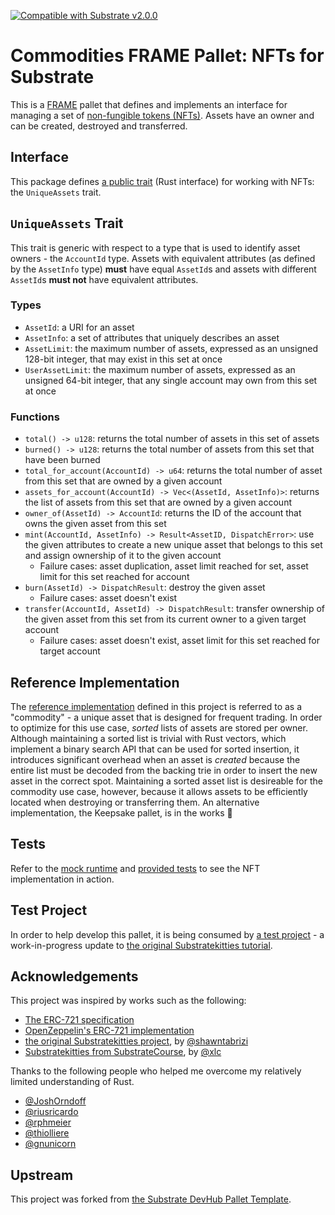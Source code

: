 [![Compatible with Substrate v2.0.0](https://img.shields.io/badge/Substrate-v2.0.0-E6007A)](https://github.com/paritytech/substrate/releases/tag/v2.0.0)

# Commodities FRAME Pallet: NFTs for Substrate

This is a [FRAME](https://substrate.dev/docs/en/knowledgebase/runtime/frame) pallet that defines and implements an
interface for managing a set of [non-fungible tokens (NFTs)](https://en.wikipedia.org/wiki/Non-fungible_token). Assets
have an owner and can be created, destroyed and transferred.

## Interface

This package defines [a public trait](src/nft.rs) (Rust interface) for working with NFTs: the `UniqueAssets` trait.

## `UniqueAssets` Trait

This trait is generic with respect to a type that is used to identify asset owners - the `AccountId` type. Assets with
equivalent attributes (as defined by the `AssetInfo` type) **must** have equal `AssetId`s and assets with different
`AssetId`s **must not** have equivalent attributes.

### Types

- `AssetId`: a URI for an asset
- `AssetInfo`: a set of attributes that uniquely describes an asset
- `AssetLimit`: the maximum number of assets, expressed as an unsigned 128-bit integer, that may exist in this set at
  once
- `UserAssetLimit`: the maximum number of assets, expressed as an unsigned 64-bit integer, that any single account may
  own from this set at once

### Functions

- `total() -> u128`: returns the total number of assets in this set of assets
- `burned() -> u128`: returns the total number of assets from this set that have been burned
- `total_for_account(AccountId) -> u64`: returns the total number of asset from this set that are owned by a given
  account
- `assets_for_account(AccountId) -> Vec<(AssetId, AssetInfo)>`: returns the list of assets from this set that are owned
  by a given account
- `owner_of(AssetId) -> AccountId`: returns the ID of the account that owns the given asset from this set
- `mint(AccountId, AssetInfo) -> Result<AssetID, DispatchError>`: use the given attributes to create a new unique asset
  that belongs to this set and assign ownership of it to the given account
  - Failure cases: asset duplication, asset limit reached for set, asset limit for this set reached for account
- `burn(AssetId) -> DispatchResult`: destroy the given asset
  - Failure cases: asset doesn't exist
- `transfer(AccountId, AssetId) -> DispatchResult`: transfer ownership of the given asset from this set from its current
  owner to a given target account
  - Failure cases: asset doesn't exist, asset limit for this set reached for target account

## Reference Implementation

The [reference implementation](src/lib.rs) defined in this project is referred to as a "commodity" - a unique asset that
is designed for frequent trading. In order to optimize for this use case, _sorted_ lists of assets are stored per owner.
Although maintaining a sorted list is trivial with Rust vectors, which implement a binary search API that can be used
for sorted insertion, it introduces significant overhead when an asset is _created_ because the entire list must be
decoded from the backing trie in order to insert the new asset in the correct spot. Maintaining a sorted asset list is
desireable for the commodity use case, however, because it allows assets to be efficiently located when destroying or
transferring them. An alternative implementation, the Keepsake pallet, is in the works :rocket:

## Tests

Refer to the [mock runtime](src/mock.rs) and [provided tests](src/tests.rs) to see the NFT implementation in action.

## Test Project

In order to help develop this pallet, it is being consumed by
[a test project](https://github.com/danforbes/substratekitties) - a work-in-progress update to
[the original Substratekitties tutorial](https://github.com/shawntabrizi/substratekitties).

## Acknowledgements

This project was inspired by works such as the following:

- [The ERC-721 specification](https://eips.ethereum.org/EIPS/eip-721)
- [OpenZeppelin's ERC-721 implementation](https://github.com/OpenZeppelin/openzeppelin-contracts/tree/master/contracts/token/ERC721)
- [the original Substratekitties project](https://www.shawntabrizi.com/substrate-collectables-workshop/#/), by
  [@shawntabrizi](https://github.com/shawntabrizi/)
- [Substratekitties from SubstrateCourse](https://github.com/SubstrateCourse/substrate-kitties), by
  [@xlc](https://github.com/xlc/)

Thanks to the following people who helped me overcome my relatively limited understanding of Rust.

- [@JoshOrndoff](https://github.com/JoshOrndorff/)
- [@riusricardo](https://github.com/riusricardo/)
- [@rphmeier](https://github.com/rphmeier/)
- [@thiolliere](https://github.com/thiolliere/)
- [@gnunicorn](https://github.com/gnunicorn/)

## Upstream

This project was forked from
[the Substrate DevHub Pallet Template](https://github.com/substrate-developer-hub/substrate-pallet-template).